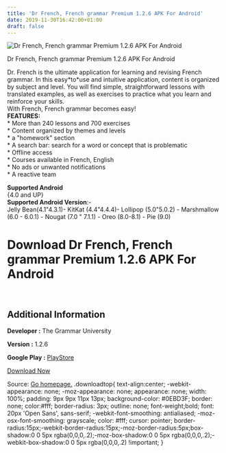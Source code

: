 ```yaml
---
title: 'Dr French, French grammar Premium 1.2.6 APK For Android'
date: 2019-11-30T16:42:00+01:00
draft: false
---
```


![Dr French, French grammar Premium 1.2.6 APK For Android](https://i0.wp.com/apkhome.net/wp-content/uploads/2019/11/Dr-French-French-grammar-Premium-1.2.6.png "Dr French, French grammar Premium 1.2.6 APK For Android")

  

Dr French, French grammar Premium 1.2.6 APK For Android

Dr. French is the ultimate application for learning and revising French grammar. In this easy\*to\*use and intuitive application, content is organized by subject and level. You will find simple, straightforward lessons with translated examples, as well as exercises to practice what you learn and reinforce your skills.  
With French, French grammar becomes easy!  
**FEATURES:**  
\* More than 240 lessons and 700 exercises  
\* Content organized by themes and levels  
\* a "homework" section  
\* A search bar: search for a word or concept that is problematic  
\* Offline access  
\* Courses available in French, English  
\* No ads or unwanted notifications  
\* A reactive team

**Supported Android**  
{4.0 and UP}  
**Supported Android Version**:-  
Jelly Bean(4.1"4.3.1)- KitKat (4.4"4.4.4)- Lollipop (5.0"5.0.2) - Marshmallow (6.0 - 6.0.1) - Nougat (7.0 " 7.1.1) - Oreo (8.0-8.1) - Pie (9.0)

Download Dr French, French grammar Premium 1.2.6 APK For Android
================================================================

 

Additional Information
----------------------

**Developer :** The Grammar University

**Version :** 1.2.6

**Google Play :** [PlayStore](https://play.google.com/store/apps/details?id=com.thegrammaruniversity.drfrench)

  

[Download Now](https://store4app.co/post/dr-french-french-grammar-premium-1-2-6-apk-for-android_1575120790)

  
Source: [Go homepage.](https://store4app.co/post/dr-french-french-grammar-premium-1-2-6-apk-for-android_1575120790) .downloadtop{ text-align:center; -webkit-appearance: none; -moz-appearance: none; appearance: none; width: 100%; padding: 9px 9px 11px 13px; background-color: #0EBD3F; border: none; color:#fff; border-radius: 3px; outline: none; font-weight;bold; font: 20px 'Open Sans', sans-serif; -webkit-font-smoothing: antialiased; -moz-osx-font-smoothing: grayscale; color: #fff; cursor: pointer; border-radius:15px;-webkit-border-radius:15px;-moz-border-radius:5px;box-shadow:0 0 5px rgba(0,0,0,.2);-moz-box-shadow:0 0 5px rgba(0,0,0,.2);-webkit-box-shadow:0 0 5px rgba(0,0,0,.2) !important; }